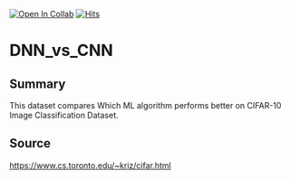 [![Open In Collab](https://colab.research.google.com/assets/colab-badge.svg)](https://colab.research.google.com/drive/1IPqnsEJsBBx87UC7B-_W6PcG8D6IsB9k?usp=sharing)
[![Hits](https://hits.seeyoufarm.com/api/count/incr/badge.svg?url=https%3A%2F%2Fgithub.com%2Fatalaydenknalbant%2FDNN_vs_CNN&count_bg=%2379C83D&title_bg=%23555555&icon=&icon_color=%23E7E7E7&title=hits&edge_flat=false)](https://hits.seeyoufarm.com)


# DNN_vs_CNN
## Summary
This dataset compares Which ML algorithm performs better on CIFAR-10 Image Classification Dataset.

## Source
https://www.cs.toronto.edu/~kriz/cifar.html
